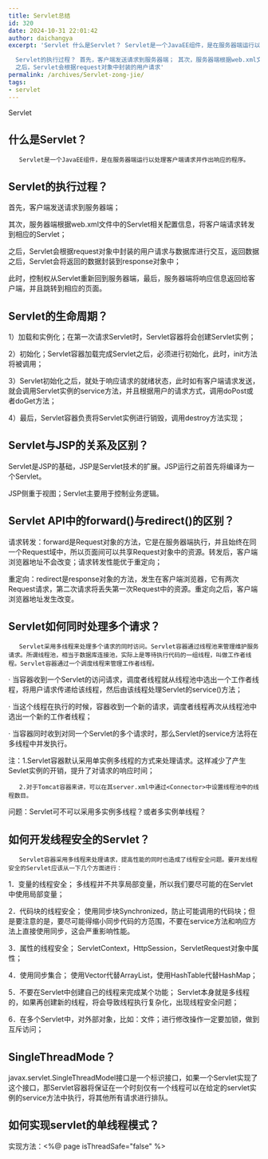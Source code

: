 ```yaml
---
title: Servlet总结
id: 320
date: 2024-10-31 22:01:42
author: daichangya
excerpt: 'Servlet 什么是Servlet？ Servlet是一个JavaEE组件，是在服务器端运行以处理客户端请求并作出响应的程序。

  Servlet的执行过程？ 首先，客户端发送请求到服务器端； 其次，服务器端根据web.xml文件中的Servlet相关配置信息，将客户端请求转发到相应的Servlet；
  之后，Servlet会根据request对象中封装的用户请求'
permalink: /archives/Servlet-zong-jie/
tags:
- servlet
---
```


 

Servlet

## 什么是Servlet？

       Servlet是一个JavaEE组件，是在服务器端运行以处理客户端请求并作出响应的程序。

## Servlet的执行过程？

首先，客户端发送请求到服务器端；

其次，服务器端根据web.xml文件中的Servlet相关配置信息，将客户端请求转发到相应的Servlet；

之后，Servlet会根据request对象中封装的用户请求与数据库进行交互，返回数据之后，Servlet会将返回的数据封装到response对象中；

此时，控制权从Servlet重新回到服务器端，最后，服务器端将响应信息返回给客户端，并且跳转到相应的页面。

## Servlet的生命周期？

1）加载和实例化；在第一次请求Servlet时，Servlet容器将会创建Servlet实例；

2）初始化；Servlet容器加载完成Servlet之后，必须进行初始化，此时，init方法将被调用；

3）Servlet初始化之后，就处于响应请求的就绪状态，此时如有客户端请求发送，就会调用Servlet实例的service方法，并且根据用户的请求方式，调用doPost或者doGet方法；

4）最后，Servlet容器负责将Servlet实例进行销毁，调用destroy方法实现；

## Servlet与JSP的关系及区别？

Servlet是JSP的基础，JSP是Servlet技术的扩展。JSP运行之前首先将编译为一个Servlet。

JSP侧重于视图；Servlet主要用于控制业务逻辑。

## Servlet API中的forward()与redirect()的区别？

请求转发：forward是Request对象的方法，它是在服务器端执行，并且始终在同一个Request域中，所以页面间可以共享Request对象中的资源。转发后，客户端浏览器地址不会改变；请求转发性能优于重定向；

重定向：redirect是response对象的方法，发生在客户端浏览器，它有两次Request请求，第二次请求将丢失第一次Request中的资源。重定向之后，客户端浏览器地址发生改变。

## Servlet如何同时处理多个请求？

       Servlet采用多线程来处理多个请求的同时访问。Servlet容器通过线程池来管理维护服务请求。所谓线程池，相当于数据库连接池，实际上是等待执行代码的一组线程，叫做工作者线程。Servlet容器通过一个调度线程来管理工作者线程。

· 当容器收到一个Servlet的访问请求，调度者线程就从线程池中选出一个工作者线程，将用户请求传递给该线程，然后由该线程处理Servlet的service()方法；

· 当这个线程在执行的时候，容器收到一个新的请求，调度者线程再次从线程池中选出一个新的工作者线程；

· 当容器同时收到对同一个Servlet的多个请求时，那么Servlet的service方法将在多线程中并发执行。

注：1.Servlet容器默认采用单实例多线程的方式来处理请求。这样减少了产生Sevlet实例的开销，提升了对请求的响应时间；

       2.对于Tomcat容器来讲，可以在其server.xml中通过<Connector>中设置线程池中的线程数目。

问题：Servlet可不可以采用多实例多线程？或者多实例单线程？

## 如何开发线程安全的Servlet？

       Servlet容器采用多线程来处理请求，提高性能的同时也造成了线程安全问题。要开发线程安全的Servlet应该从一下几个方面进行：

1．变量的线程安全； 多线程并不共享局部变量，所以我们要尽可能的在Servlet中使用局部变量；

2．代码块的线程安全； 使用同步块Synchronized，防止可能调用的代码块；但是要注意的是，要尽可能得缩小同步代码的方范围，不要在service方法和响应方法上直接使用同步，这会严重影响性能。

3．属性的线程安全； ServletContext，HttpSession，ServletRequest对象中属性；

4．使用同步集合； 使用Vector代替ArrayList，使用HashTable代替HashMap；

5．不要在Servlet中创建自己的线程来完成某个功能； Servlet本身就是多线程的，如果再创建新的线程，将会导致线程执行复杂化，出现线程安全问题；

6．在多个Servlet中，对外部对象，比如：文件；进行修改操作一定要加锁，做到互斥访问；

## SingleThreadMode？

javax.servlet.SingleThreadModel接口是一个标识接口，如果一个Servlet实现了这个接口，那Servlet容器将保证在一个时刻仅有一个线程可以在给定的servlet实例的service方法中执行，将其他所有请求进行排队。

## 如何实现servlet的单线程模式？

实现方法：<%@ page isThreadSafe="false" %>